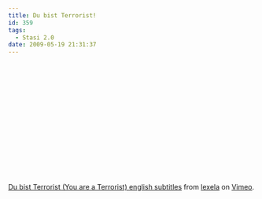```yaml
---
title: Du bist Terrorist!
id: 359
tags:
  - Stasi 2.0
date: 2009-05-19 21:31:37
---
```


<object width="400" height="230"><param name="allowfullscreen" value="true" /><param name="allowscriptaccess" value="always" /><param name="movie" value="http://vimeo.com/moogaloop.swf?clip_id=4632310&amp;server=vimeo.com&amp;show_title=1&amp;show_byline=1&amp;show_portrait=0&amp;color=&amp;fullscreen=1" /><embed src="http://vimeo.com/moogaloop.swf?clip_id=4632310&amp;server=vimeo.com&amp;show_title=1&amp;show_byline=1&amp;show_portrait=0&amp;color=&amp;fullscreen=1" type="application/x-shockwave-flash" allowfullscreen="true" allowscriptaccess="always" width="400" height="230"></embed></object>  

[Du bist Terrorist (You are a Terrorist) english subtitles](http://vimeo.com/4632310) from [lexela](http://vimeo.com/user221974) on [Vimeo](http://vimeo.com).